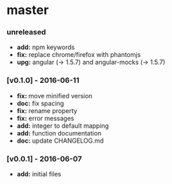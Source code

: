 # master

### unreleased
- **add:** npm keywords
- **fix:** replace chrome/firefox with phantomjs
- **upg:** angular (-> 1.5.7) and angular-mocks (-> 1.5.7)

### [v0.1.0] - 2016-06-11
- **fix:** move minified version
- **doc:** fix spacing
- **fix:** rename property
- **fix:** error messages
- **add:** integer to default mapping
- **add:** function documentation
- **doc:** update CHANGELOG.md

### [v0.0.1] - 2016-06-07
- **add:** initial files